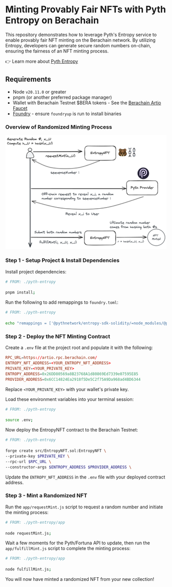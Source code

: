 # Minting Provably Fair NFTs with Pyth Entropy on Berachain

This repository demonstrates how to leverage Pyth's Entropy service to enable provably fair NFT minting on the Berachain network. By utilizing Entropy, developers can generate secure random numbers on-chain, ensuring the fairness of an NFT minting process.

👉 Learn more about [Pyth Entropy](https://docs.pyth.network/entropy)

## Requirements

- Node `v20.11.0` or greater
- pnpm (or another preferred package manager)
- Wallet with Berachain Testnet $BERA tokens - See the [Berachain Artio Faucet](https://artio.faucet.berachain.com)
- [Foundry](https://book.getfoundry.sh/getting-started/installation) - ensure `foundryup` is run to install binaries

### Overview of Randomized Minting Process

![image](./README/pyth-entropy-flow.png)

### Step 1 - Setup Project & Install Dependencies

Install project dependencies:

```bash
# FROM: ./pyth-entropy

pnpm install;
```

Run the following to add remappings to `foundry.toml`:

```bash
# FROM: ./pyth-entropy

echo "remappings = ['@pythnetwork/entropy-sdk-solidity/=node_modules/@pythnetwork/entropy-sdk-solidity', '@openzeppelin/contracts/=node_modules/@openzeppelin/contracts']" >> ./foundry.toml
```

### Step 2 - Deploy the NFT Minting Contract

Create a `.env` file at the project root and populate it with the following:

```toml
RPC_URL=https://artio.rpc.berachain.com/
ENTROPY_NFT_ADDRESS=<YOUR_ENTROPY_NFT_ADDRESS>
PRIVATE_KEY=<YOUR_PRIVATE_KEY>
ENTROPY_ADDRESS=0x26DD80569a8B23768A1d80869Ed7339e07595E85
PROVIDER_ADDRESS=0x6CC14824Ea2918f5De5C2f75A9Da968ad4BD6344
```

Replace `<YOUR_PRIVATE_KEY>` with your wallet's private key.

Load these environment variables into your terminal session:

```bash
# FROM: ./pyth-entropy

source .env;
```

Now deploy the EntropyNFT contract to the Berachain Testnet:

```bash
# FROM: ./pyth-entropy

forge create src/EntropyNFT.sol:EntropyNFT \
--private-key $PRIVATE_KEY \
--rpc-url $RPC_URL \
--constructor-args $ENTROPY_ADDRESS $PROVIDER_ADDRESS \
```

Update the `ENTROPY_NFT_ADDRESS` in the `.env` file with your deployed contract address.

### Step 3 - Mint a Randomized NFT

Run the `app/requestMint.js` script to request a random number and initiate the minting process:

```bash
# FROM: ./pyth-entropy/app

node requestMint.js;
```

Wait a few moments for the Pyth/Fortuna API to update, then run the `app/fulfillMint.js` script to complete the minting process:

```bash
# FROM: ./pyth-entropy/app

node fulfillMint.js;
```

You will now have minted a randomized NFT from your new collection!
